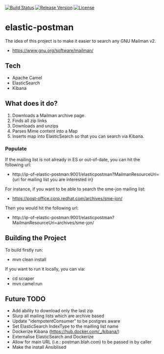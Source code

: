 [![Build Status](https://travis-ci.org/garethahealy/elastic-postman.svg?branch=master)](https://travis-ci.org/garethahealy/elastic-postman)
[![Release Version](https://img.shields.io/maven-central/v/com.garethahealy.elastic-postman/elastic-postman-parent.svg?maxAge=2592000)](https://mvnrepository.com/artifact/com.garethahealy.elastic-postman/elastic-postman-parent)
[![License](https://img.shields.io/hexpm/l/plug.svg?maxAge=2592000)]()

# elastic-postman
The idea of this project is to make it easier to search any GNU Mailman v2.

- https://www.gnu.org/software/mailman/

## Tech
- Apache Camel
- ElasticSearch
- Kibana

## What does it do?
1) Downloads a Mailman archive page
2) Finds all zip links
3) Downloads and unzips
4) Parses Mime content into a Map
5) Inserts map into ElasticSearch so that you can search via Kibana.

### Populate
If the mailing list is not already in ES or out-of-date, you can hit the following url:

- http://ip-of-elastic-postman:9001/elasticpostman?MailmanResourceUri={uri for mailing list you are interested in}

For instance, if you want to be able to search the sme-jon mailing list:
- https://post-office.corp.redhat.com/archives/sme-jon/

Then you would hit the following url:

- http://ip-of-elastic-postman:9001/elasticpostman?MailmanResourceUri=archives/sme-jon/

## Building the Project
To build firstly run:
- mvn clean install

If you want to run it locally, you can via:
- cd scraper
- mvn camel:run

## Future TODO
- Add ability to download only the last zip
- Slurp all mailing lists which are archive based
- Update "idempotentConsumer" to be postgres aware
- Set ElasticSearch IndexType to the mailling list name
- Dockerize Kibana (https://hub.docker.com/_/kibana/)
- Externalise ElasticSearch and Dockerize
- Allow for main URL (i.e.: postman.blah.com) to be passed in by caller
- Make the install Ansiblised
